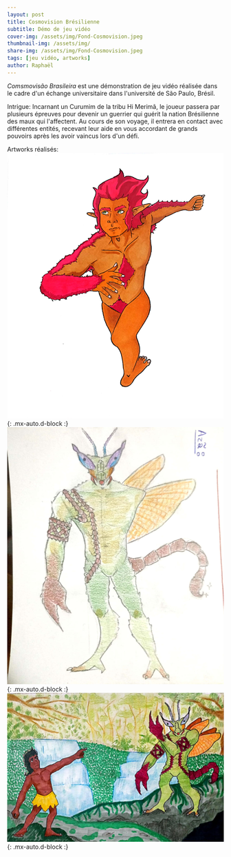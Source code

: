 ```yaml
---
layout: post
title: Cosmovision Brésilienne
subtitle: Démo de jeu vidéo
cover-img: /assets/img/Fond-Cosmovision.jpeg
thumbnail-img: /assets/img/
share-img: /assets/img/Fond-Cosmovision.jpeg
tags: [jeu vidéo, artworks]
author: Raphaël 
---
```


<i>Comsmovisão Brasileira </i> est une démonstration de jeu vidéo réalisée dans le cadre d'un échange universitaire dans l'université de São Paulo, Brésil. 

Intrigue: 
Incarnant un Curumim de la tribu Hi Merimã,
le joueur passera par plusieurs épreuves pour devenir un guerrier qui guérit la nation
Brésilienne des maux qui l'affectent.
Au cours de son voyage, il entrera en contact avec
différentes entités, recevant leur aide en vous accordant de grands pouvoirs
après les avoir vaincus lors d'un défi. 

Artworks réalisés: 
<img src="/assets/img/IllustrationCurupira.jpeg.jpeg" />{: .mx-auto.d-block :}
<img src="/assets/img/AzaCouleurs.jpeg.jpeg"  />{: .mx-auto.d-block :}
<img src="/assets/img/FondAza-MC.jpeg.jpeg" />{: .mx-auto.d-block :}



